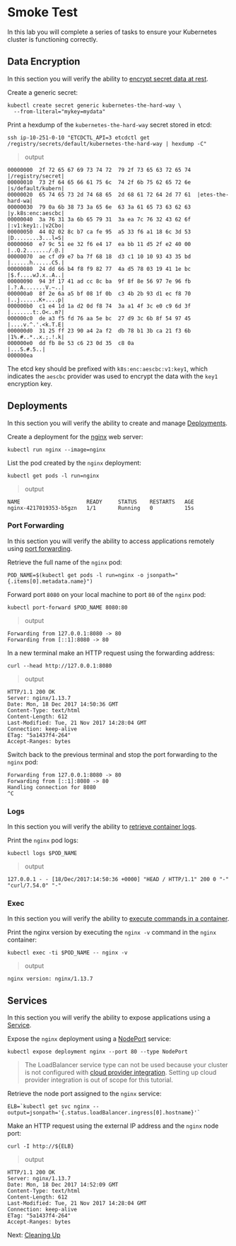 # Smoke Test

In this lab you will complete a series of tasks to ensure your Kubernetes cluster is functioning correctly.

## Data Encryption

In this section you will verify the ability to [encrypt secret data at rest](https://kubernetes.io/docs/tasks/administer-cluster/encrypt-data/#verifying-that-data-is-encrypted).

Create a generic secret:

```
kubectl create secret generic kubernetes-the-hard-way \
  --from-literal="mykey=mydata"
```

Print a hexdump of the `kubernetes-the-hard-way` secret stored in etcd:

```
ssh ip-10-251-0-10 "ETCDCTL_API=3 etcdctl get /registry/secrets/default/kubernetes-the-hard-way | hexdump -C"
```

> output

```
00000000  2f 72 65 67 69 73 74 72  79 2f 73 65 63 72 65 74  |/registry/secret|
00000010  73 2f 64 65 66 61 75 6c  74 2f 6b 75 62 65 72 6e  |s/default/kubern|
00000020  65 74 65 73 2d 74 68 65  2d 68 61 72 64 2d 77 61  |etes-the-hard-wa|
00000030  79 0a 6b 38 73 3a 65 6e  63 3a 61 65 73 63 62 63  |y.k8s:enc:aescbc|
00000040  3a 76 31 3a 6b 65 79 31  3a ea 7c 76 32 43 62 6f  |:v1:key1:.|v2Cbo|
00000050  44 02 02 8c b7 ca fe 95  a5 33 f6 a1 18 6c 3d 53  |D........3...l=S|
00000060  e7 9c 51 ee 32 f6 e4 17  ea bb 11 d5 2f e2 40 00  |..Q.2......./.@.|
00000070  ae cf d9 e7 ba 7f 68 18  d3 c1 10 10 93 43 35 bd  |......h......C5.|
00000080  24 dd 66 b4 f8 f9 82 77  4a d5 78 03 19 41 1e bc  |$.f....wJ.x..A..|
00000090  94 3f 17 41 ad cc 8c ba  9f 8f 8e 56 97 7e 96 fb  |.?.A.......V.~..|
000000a0  8f 2e 6a a5 bf 08 1f 0b  c3 4b 2b 93 d1 ec f8 70  |..j......K+....p|
000000b0  c1 e4 1d 1a d2 0d f8 74  3a a1 4f 3c e0 c9 6d 3f  |.......t:.O<..m?|
000000c0  de a3 f5 fd 76 aa 5e bc  27 d9 3c 6b 8f 54 97 45  |....v.^.'.<k.T.E|
000000d0  31 25 ff 23 90 a4 2a f2  db 78 b1 3b ca 21 f3 6b  |1%.#..*..x.;.!.k|
000000e0  dd fb 8e 53 c6 23 0d 35  c8 0a                    |...S.#.5..|
000000ea
```

The etcd key should be prefixed with `k8s:enc:aescbc:v1:key1`, which indicates the `aescbc` provider was used to encrypt the data with the `key1` encryption key.

## Deployments

In this section you will verify the ability to create and manage [Deployments](https://kubernetes.io/docs/concepts/workloads/controllers/deployment/).

Create a deployment for the [nginx](https://nginx.org/en/) web server:

```
kubectl run nginx --image=nginx
```

List the pod created by the `nginx` deployment:

```
kubectl get pods -l run=nginx
```

> output

```
NAME                     READY     STATUS    RESTARTS   AGE
nginx-4217019353-b5gzn   1/1       Running   0          15s
```

### Port Forwarding

In this section you will verify the ability to access applications remotely using [port forwarding](https://kubernetes.io/docs/tasks/access-application-cluster/port-forward-access-application-cluster/).

Retrieve the full name of the `nginx` pod:

```
POD_NAME=$(kubectl get pods -l run=nginx -o jsonpath="{.items[0].metadata.name}")
```

Forward port `8080` on your local machine to port `80` of the `nginx` pod:

```
kubectl port-forward $POD_NAME 8080:80
```

> output

```
Forwarding from 127.0.0.1:8080 -> 80
Forwarding from [::1]:8080 -> 80
```

In a new terminal make an HTTP request using the forwarding address:

```
curl --head http://127.0.0.1:8080
```

> output

```
HTTP/1.1 200 OK
Server: nginx/1.13.7
Date: Mon, 18 Dec 2017 14:50:36 GMT
Content-Type: text/html
Content-Length: 612
Last-Modified: Tue, 21 Nov 2017 14:28:04 GMT
Connection: keep-alive
ETag: "5a1437f4-264"
Accept-Ranges: bytes
```

Switch back to the previous terminal and stop the port forwarding to the `nginx` pod:

```
Forwarding from 127.0.0.1:8080 -> 80
Forwarding from [::1]:8080 -> 80
Handling connection for 8080
^C
```

### Logs

In this section you will verify the ability to [retrieve container logs](https://kubernetes.io/docs/concepts/cluster-administration/logging/).

Print the `nginx` pod logs:

```
kubectl logs $POD_NAME
```

> output

```
127.0.0.1 - - [18/Dec/2017:14:50:36 +0000] "HEAD / HTTP/1.1" 200 0 "-" "curl/7.54.0" "-"
```

### Exec

In this section you will verify the ability to [execute commands in a container](https://kubernetes.io/docs/tasks/debug-application-cluster/get-shell-running-container/#running-individual-commands-in-a-container).

Print the nginx version by executing the `nginx -v` command in the `nginx` container:

```
kubectl exec -ti $POD_NAME -- nginx -v
```

> output

```
nginx version: nginx/1.13.7
```

## Services

In this section you will verify the ability to expose applications using a [Service](https://kubernetes.io/docs/concepts/services-networking/service/).

Expose the `nginx` deployment using a [NodePort](https://kubernetes.io/docs/concepts/services-networking/service/#type-nodeport) service:

```
kubectl expose deployment nginx --port 80 --type NodePort
```

> The LoadBalancer service type can not be used because your cluster is not configured with [cloud provider integration](https://kubernetes.io/docs/getting-started-guides/scratch/#cloud-provider). Setting up cloud provider integration is out of scope for this tutorial.

Retrieve the node port assigned to the `nginx` service:

```
ELB=`kubectl get svc nginx --output=jsonpath='{.status.loadBalancer.ingress[0].hostname}'`
```

Make an HTTP request using the external IP address and the `nginx` node port:

```
curl -I http://${ELB}
```

> output

```
HTTP/1.1 200 OK
Server: nginx/1.13.7
Date: Mon, 18 Dec 2017 14:52:09 GMT
Content-Type: text/html
Content-Length: 612
Last-Modified: Tue, 21 Nov 2017 14:28:04 GMT
Connection: keep-alive
ETag: "5a1437f4-264"
Accept-Ranges: bytes
```

Next: [Cleaning Up](14-cleanup.md)
